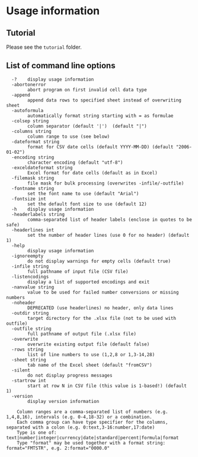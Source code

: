 
# Usage information

## Tutorial

Please see the `tutorial` folder.

## List of command line options

      -?	display usage information
      -abortonerror
            abort program on first invalid cell data type
      -append
            append data rows to specified sheet instead of overwriting sheet
      -autoformula
            automatically format string starting with = as formulae
      -colsep string
            column separator (default '|')  (default "|")
      -columns string
            column range to use (see below)
      -dateformat string
            format for CSV date cells (default YYYY-MM-DD) (default "2006-01-02")
      -encoding string
            character encoding (default "utf-8")
      -exceldateformat string
            Excel format for date cells (default as in Excel)
      -filemask string
            file mask for bulk processing (overwrites -infile/-outfile)
      -fontname string
            set the font name to use (default "Arial")
      -fontsize int
            set the default font size to use (default 12)
      -h	display usage information
      -headerlabels string
            comma-separated list of header labels (enclose in quotes to be safe)
      -headerlines int
            set the number of header lines (use 0 for no header) (default 1)
      -help
            display usage information
      -ignoreempty
            do not display warnings for empty cells (default true)
      -infile string
            full pathname of input file (CSV file)
      -listencodings
            display a list of supported encodings and exit
      -nanvalue string
            value to be used for failed number conversions or missing numbers
      -noheader
            DEPRECATED (use headerlines) no header, only data lines
      -outdir string
            target directory for the .xlsx file (not to be used with outfile)
      -outfile string
            full pathname of output file (.xlsx file)
      -overwrite
            overwrite existing output file (default false)
      -rows string
            list of line numbers to use (1,2,8 or 1,3-14,28)
      -sheet string
            tab name of the Excel sheet (default "fromCSV")
      -silent
            do not display progress messages
      -startrow int
            start at row N in CSV file (this value is 1-based!) (default 1)
      -version
            display version information
    
        Column ranges are a comma-separated list of numbers (e.g. 1,4,8,16), intervals (e.g. 0-4,18-32) or a combination.
        Each comma group can have type specifier for the columns, separated with a colon (e.g. 0:text,3-16:number,17:date)
        Type is one of: text|number|integer|currency|date|standard|percent|formula|format
		Type "format" may be used together with a format string: format="FMTSTR", e.g. 2:format="0000.0"